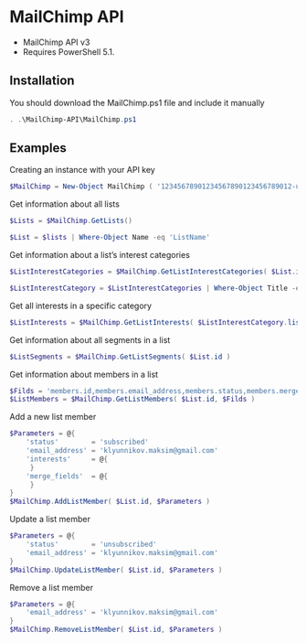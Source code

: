 # MailChimp API
- MailChimp API v3
- Requires PowerShell 5.1.
## Installation
You should download the MailChimp.ps1 file and include it manually
```powershell
. .\MailChimp-API\MailChimp.ps1
```
## Examples
Creating an instance with your API key
```powershell
$MailChimp = New-Object MailChimp ( '12345678901234567890123456789012-usXX', $null )
```
Get information about all lists
```powershell
$Lists = $MailChimp.GetLists()
```
```powershell
$List = $lists | Where-Object Name -eq 'ListName'
```
Get information about a list’s interest categories
```powershell
$ListInterestCategories = $MailChimp.GetListInterestCategories( $List.id )
```
```powershell
$ListInterestCategory = $ListInterestCategories | Where-Object Title -eq 'GroupsTitle'
```
Get all interests in a specific category
```powershell
$ListInterests = $MailChimp.GetListInterests( $ListInterestCategory.list_id, $ListInterestCategory.id )
```
Get information about all segments in a list
```powershell
$ListSegments = $MailChimp.GetListSegments( $List.id )
```
Get information about members in a list
```powershell
$Filds = 'members.id,members.email_address,members.status,members.merge_fields,members.interests'
$ListMembers = $MailChimp.GetListMembers( $List.id, $Filds )
```
Add a new list member
```powershell
$Parameters = @{
    'status'        = 'subscribed'
    'email_address' = 'klyunnikov.maksim@gmail.com'
    'interests'     = @{
     }
    'merge_fields'  = @{
     }
}
$MailChimp.AddListMember( $List.id, $Parameters )
```
Update a list member
```powershell
$Parameters = @{
    'status'        = 'unsubscribed'
    'email_address' = 'klyunnikov.maksim@gmail.com'
}
$MailChimp.UpdateListMember( $List.id, $Parameters )
```
Remove a list member
```powershell
$Parameters = @{
    'email_address' = 'klyunnikov.maksim@gmail.com'
}
$MailChimp.RemoveListMember( $List.id, $Parameters )
```




